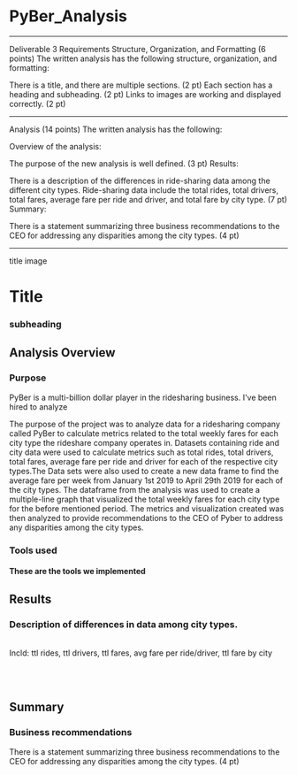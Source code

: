 # PyBer_Analysis
_____________
Deliverable 3 Requirements
Structure, Organization, and Formatting (6 points)
The written analysis has the following structure, organization, and formatting:

There is a title, and there are multiple sections. (2 pt)
Each section has a heading and subheading. (2 pt)
Links to images are working and displayed correctly. (2 pt)
_____________
Analysis (14 points)
The written analysis has the following:

Overview of the analysis:

The purpose of the new analysis is well defined. (3 pt)
Results:

There is a description of the differences in ride-sharing data among the different city types. Ride-sharing data include the total rides, total drivers, total fares, average fare per ride and driver, and total fare by city type. (7 pt)
Summary:

There is a statement summarizing three business recommendations to the CEO for addressing any disparities among the city types. (4 pt)
_____________

title image
# Title
### subheading



## Analysis Overview
### Purpose

PyBer is a multi-billion dollar player in the ridesharing business. I've been hired to analyze

The purpose of the project was to analyze data for a ridesharing company called PyBer to calculate metrics related to the total weekly fares for each city type the rideshare company operates in. Datasets containing ride and city data were used to calculate metrics such as total rides, total drivers, total fares, average fare per ride and driver for each of the respective city types.The Data sets were also used to create a new data frame to find the average fare per week from January 1st 2019 to April 29th 2019 for each of the city types. The dataframe from the analysis was used to create a multiple-line graph that visualized the total weekly fares for each city type for the before mentioned period. The metrics and visualization created was then analyzed to provide recommendations to the CEO of Pyber to address any disparities among the city types.


### Tools used
#### These are the tools we implemented



## Results
### Description of differences in data among city types. 
<BR>
Incld: ttl rides, ttl drivers, ttl fares, avg fare per ride/driver, ttl fare by city
  
  <BR><BR>

  
## Summary
### Business recommendations
There is a statement summarizing three business recommendations to the CEO for addressing any disparities among the city types. (4 pt)

